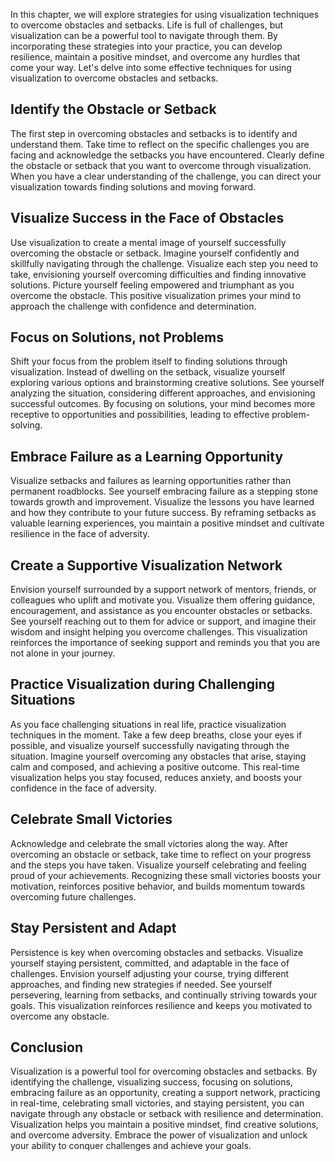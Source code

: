 
In this chapter, we will explore strategies for using visualization techniques to overcome obstacles and setbacks. Life is full of challenges, but visualization can be a powerful tool to navigate through them. By incorporating these strategies into your practice, you can develop resilience, maintain a positive mindset, and overcome any hurdles that come your way. Let's delve into some effective techniques for using visualization to overcome obstacles and setbacks.

Identify the Obstacle or Setback
--------------------------------

The first step in overcoming obstacles and setbacks is to identify and understand them. Take time to reflect on the specific challenges you are facing and acknowledge the setbacks you have encountered. Clearly define the obstacle or setback that you want to overcome through visualization. When you have a clear understanding of the challenge, you can direct your visualization towards finding solutions and moving forward.

Visualize Success in the Face of Obstacles
------------------------------------------

Use visualization to create a mental image of yourself successfully overcoming the obstacle or setback. Imagine yourself confidently and skillfully navigating through the challenge. Visualize each step you need to take, envisioning yourself overcoming difficulties and finding innovative solutions. Picture yourself feeling empowered and triumphant as you overcome the obstacle. This positive visualization primes your mind to approach the challenge with confidence and determination.

Focus on Solutions, not Problems
--------------------------------

Shift your focus from the problem itself to finding solutions through visualization. Instead of dwelling on the setback, visualize yourself exploring various options and brainstorming creative solutions. See yourself analyzing the situation, considering different approaches, and envisioning successful outcomes. By focusing on solutions, your mind becomes more receptive to opportunities and possibilities, leading to effective problem-solving.

Embrace Failure as a Learning Opportunity
-----------------------------------------

Visualize setbacks and failures as learning opportunities rather than permanent roadblocks. See yourself embracing failure as a stepping stone towards growth and improvement. Visualize the lessons you have learned and how they contribute to your future success. By reframing setbacks as valuable learning experiences, you maintain a positive mindset and cultivate resilience in the face of adversity.

Create a Supportive Visualization Network
-----------------------------------------

Envision yourself surrounded by a support network of mentors, friends, or colleagues who uplift and motivate you. Visualize them offering guidance, encouragement, and assistance as you encounter obstacles or setbacks. See yourself reaching out to them for advice or support, and imagine their wisdom and insight helping you overcome challenges. This visualization reinforces the importance of seeking support and reminds you that you are not alone in your journey.

Practice Visualization during Challenging Situations
----------------------------------------------------

As you face challenging situations in real life, practice visualization techniques in the moment. Take a few deep breaths, close your eyes if possible, and visualize yourself successfully navigating through the situation. Imagine yourself overcoming any obstacles that arise, staying calm and composed, and achieving a positive outcome. This real-time visualization helps you stay focused, reduces anxiety, and boosts your confidence in the face of adversity.

Celebrate Small Victories
-------------------------

Acknowledge and celebrate the small victories along the way. After overcoming an obstacle or setback, take time to reflect on your progress and the steps you have taken. Visualize yourself celebrating and feeling proud of your achievements. Recognizing these small victories boosts your motivation, reinforces positive behavior, and builds momentum towards overcoming future challenges.

Stay Persistent and Adapt
-------------------------

Persistence is key when overcoming obstacles and setbacks. Visualize yourself staying persistent, committed, and adaptable in the face of challenges. Envision yourself adjusting your course, trying different approaches, and finding new strategies if needed. See yourself persevering, learning from setbacks, and continually striving towards your goals. This visualization reinforces resilience and keeps you motivated to overcome any obstacle.

Conclusion
----------

Visualization is a powerful tool for overcoming obstacles and setbacks. By identifying the challenge, visualizing success, focusing on solutions, embracing failure as an opportunity, creating a support network, practicing in real-time, celebrating small victories, and staying persistent, you can navigate through any obstacle or setback with resilience and determination. Visualization helps you maintain a positive mindset, find creative solutions, and overcome adversity. Embrace the power of visualization and unlock your ability to conquer challenges and achieve your goals.
